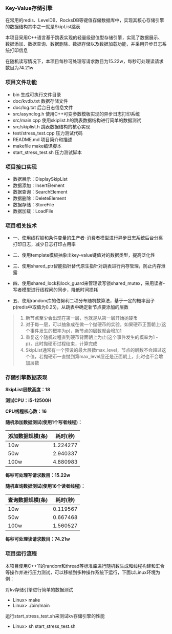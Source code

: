 ### Key-Value存储引擎
在常用的redis、LevelDB、RocksDB等键值存储数据库中，实现其核心存储引擎的数据结构其中之一就是SkipList跳表

本项目采用C++语言基于跳表实现的轻量级键值型存储引擎，实现了数据展示、数据添加、数据查询、数据删除、数据存储以及数据加载功能，并采用异步日志系统打印信息

在随机读写情况下，本项目每秒可处理写请求数目为15.22w，每秒可处理读请求数目为74.21w

### 项目文件功能
- bin 生成可执行文件目录
- doc/kvdb.txt 数据存储文件
- doc/log.txt 后台日志信息文件
- src/asynclog.h 使用C++可变参数模板实现的异步日志打印系统
- src/main.cpp 使用skiplist.h的跳表数据结构进行简单的数据测试
- src/skiplist.h 跳表数据结构的核心实现
- test/stress_test.cpp 压力测试代码
- README.md 项目简介和描述
- makefile make编译脚本
- start_stress_test.sh 压力测试脚本

### 项目接口实现
- 数据展示：DisplaySkipList
- 数据添加：InsertElement
- 数据查询：SearchElement
- 数据删除：DeleteElement
- 数据存储：StoreFile
- 数据加载：LoadFile

### 项目相关技术
- 一、使用线程锁和条件变量的生产者-消费者模型进行异步日志系统后台分离打印日志，减少日志打印占用率

- 二、使用template模板抽象出key-value键值对的数据类型，提高泛化性

- 三、使用shared_ptr智能指针替代原生指针对跳表进行内存管理，防止内存泄露

- 四、使用shared_lock和lock_guard来管理读写锁shared_mutex，采用读者-写者模型进行线程间的同步，降低时间损耗

- 五、使用random库的伯努利二项分布随机数算法，基于一定的概率因子p(redis中取值为0.25)，从跳表中确定新节点要添加的层数
> 1. 新节点至少会出现在第一层，也就是从第一层开始抛硬币
> 2. 对于每一层，可以抽象成在做一个抛硬币的实验，如果硬币正面朝上(这个事件发生的概率为p)，新节点的层数就会增加1
> 3. 重复这个随机过程直到硬币背面朝上为止(这个事件发生的概率为1 - p)，此时抛硬币过程结束，计算完成
> 4. SkipList通常有一个预设的最大层数max_level，节点的层数不会超过这个值，若抛硬币一直抛到第max_level层还是正面朝上，此时也不会增加层数

### 存储引擎数据表现
**SkipList层数高度：18**

**测试CPU：i5-12500H**

**CPU线程核心数：16**

**随机添加数据测试(使用1个写者线程)：**

|添加数据规模(条) | 耗时(秒) |
|---|---|
|10w | 1.224277 |
|50w | 2.940337 |
|100w | 4.880983 |

**每秒可处理写请求数目：15.22w**

**随机查询数据测试(使用16个读者线程)：**

|查询数据规模(条) | 耗时(秒) |
|---|---|
|10w | 0.119567 |
|50w | 0.667468 |
|100w | 1.560527 |

**每秒可处理读请求数目：74.21w**

### 项目运行流程
本项目使用C++11的random和thread等标准库进行随机数生成和线程构建和汇合等操作并进行压力测试，可以移植到多种操作系统下运行，下面以Linux环境为例：

对kv存储引擎进行简单的数据测试
- Linux> make
- Linux> ./bin/main

运行start_stress_test.sh来测试kv存储引擎的性能
- Linux> sh start_stress_test.sh
